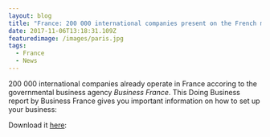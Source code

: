 ```yaml
---
layout: blog
title: "France: 200 000 international companies present on the French market"
date: 2017-11-06T13:18:31.109Z
featuredimage: /images/paris.jpg
tags:
  - France
  - News
---
```

<!--StartFragment-->

200 000 international companies already operate in France accoring to the governmental business agency *Business France*. This Doing Business report by Business France gives you important information on how to set up your business:

Download it [here](https://www.businessfrance.fr/Media/Default/Publication/DOINGBUSINESS_Livret1_modalit%C3%A9sd'implantation_VF_2017.pdf):

<!--EndFragment-->